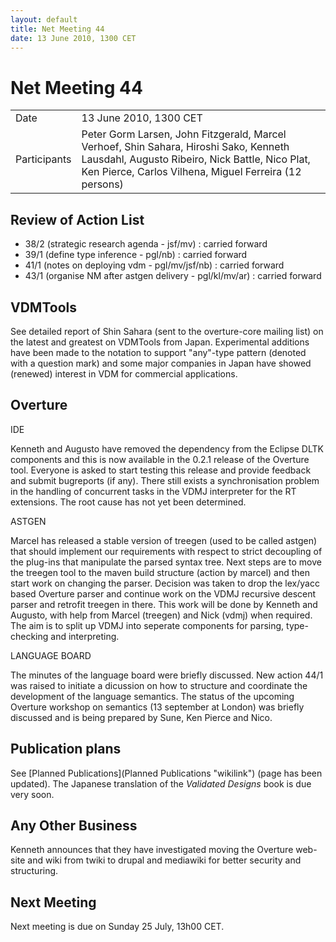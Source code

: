```yaml
---
layout: default
title: Net Meeting 44
date: 13 June 2010, 1300 CET
---
```



# Net Meeting 44

|||
|---|---|
| Date | 13 June 2010, 1300 CET |
| Participants | Peter Gorm Larsen, John Fitzgerald, Marcel Verhoef, Shin Sahara, Hiroshi Sako, Kenneth Lausdahl, Augusto Ribeiro, Nick Battle, Nico Plat, Ken Pierce, Carlos Vilhena, Miguel Ferreira (12 persons) |

Review of Action List
---------------------

-   38/2 (strategic research agenda - jsf/mv) : carried forward
-   39/1 (define type inference - pgl/nb) : carried forward
-   41/1 (notes on deploying vdm - pgl/mv/jsf/nb) : carried forward
-   43/1 (organise NM after astgen delivery - pgl/kl/mv/ar) : carried
    forward

VDMTools
--------

See detailed report of Shin Sahara (sent to the overture-core mailing
list) on the latest and greatest on VDMTools from Japan. Experimental
additions have been made to the notation to support "any"-type pattern
(denoted with a question mark) and some major companies in Japan have
showed (renewed) interest in VDM for commercial applications.

Overture
--------

IDE

Kenneth and Augusto have removed the dependency from the Eclipse DLTK
components and this is now available in the 0.2.1 release of the
Overture tool. Everyone is asked to start testing this release and
provide feedback and submit bugreports (if any). There still exists a
synchronisation problem in the handling of concurrent tasks in the VDMJ
interpreter for the RT extensions. The root cause has not yet been
determined.

ASTGEN

Marcel has released a stable version of treegen (used to be called
astgen) that should implement our requirements with respect to strict
decoupling of the plug-ins that manipulate the parsed syntax tree. Next
steps are to move the treegen tool to the maven build structure (action
by marcel) and then start work on changing the parser. Decision was
taken to drop the lex/yacc based Overture parser and continue work on
the VDMJ recursive descent parser and retrofit treegen in there. This
work will be done by Kenneth and Augusto, with help from Marcel
(treegen) and Nick (vdmj) when required. The aim is to split up VDMJ
into seperate components for parsing, type-checking and interpreting.

LANGUAGE BOARD

The minutes of the language board were briefly discussed. New action
44/1 was raised to initiate a dicussion on how to structure and
coordinate the development of the language semantics. The status of the
upcoming Overture workshop on semantics (13 september at London) was
briefly discussed and is being prepared by Sune, Ken Pierce and Nico.

Publication plans
-----------------

See [Planned Publications](Planned Publications "wikilink") (page has
been updated). The Japanese translation of the *Validated Designs* book
is due very soon.

Any Other Business
------------------

Kenneth announces that they have investigated moving the Overture
web-site and wiki from twiki to drupal and mediawiki for better security
and structuring.

Next Meeting
------------

Next meeting is due on Sunday 25 July, 13h00 CET.

